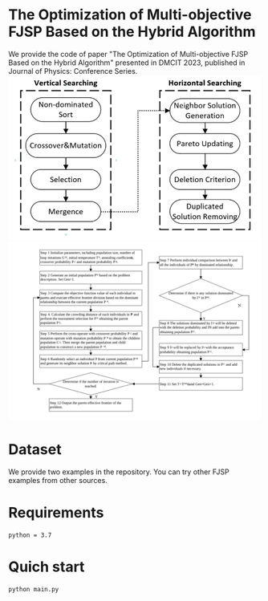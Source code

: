# The Optimization of Multi-objective FJSP Based on the Hybrid Algorithm
We provide the code of paper "The Optimization of Multi-objective FJSP Based on the Hybrid Algorithm" presented in DMCIT 2023, published in Journal of Physics: Conference Series.
![image](https://github.com/jie3040/The-Optimization-of-Multi-objective-FJSP-Based-on-the-Hybrid-Algorithm/blob/main/images/HA_workflow.png)
![image](https://github.com/jie3040/The-Optimization-of-Multi-objective-FJSP-Based-on-the-Hybrid-Algorithm/blob/main/images/HA_calculation_flow.svg)

# Dataset
We provide two examples in the repository. You can try other FJSP examples from other sources.

# Requirements
```
python = 3.7
```
# Quich start
```
python main.py
```

